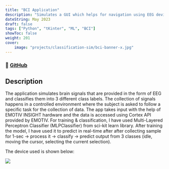 ```yaml
---
title: "BCI Application"
description: "Simulates a GUI which helps for navigation using EEG device as an input."
dateString: May 2023
draft: false
tags: ["Python", "tKinter", "ML", "BCI"]
showToc: false
weight: 201
cover:
    image: "projects/classification-sim/bci-banner-x.jpg"
--- 
```

<!-- ### 🔗 [View App](https://arkalim-todo-list.netlify.app) -->
### 🔗 [GitHub](https://github.com/rajivchoudhury/classification-bci)

## Description

The application simulates brain signals that are provided in the form of EEG and classifies them into 3 different class labels. The collection of signals happens in a controlled environment where the subject is asked to follow a specific task for the collection of data. The app takes input with the help of EMOTIV INSIGHT hardware and the data is accessed using Cortex API provided by EMOTIV. For training & classification, I have used Multi-Layered Perceptron Classifier (MLPClassifier) from sci-kit learn library. After training the model, I have used it to predict in real-time after after collecting sample for 1-sec -> process it -> classify -> predict output from 3 classes (idle, moving the cursor, selecting the current selection).

The device used is shown below:

![](/projects/classification-sim/device-image.jpg)